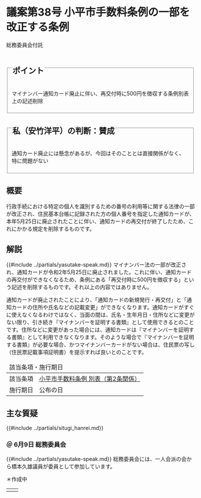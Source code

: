 # 議案第38号 小平市手数料条例の一部を改正する条例

<i class="fa fa-gavel" aria-hidden="true"></i> 総務委員会付託

<fieldset class="point">
  <legend>
    <h2 class="point"> ポイント </h2>
  </legend>
  <p class="point"><i class="fa fa-check" aria-hidden="true"></i> マイナンバー通知カード廃止に伴い、再交付時に500円を徴収する条例別表上の記述削除</p>
</fieldset>

<fieldset class="sanpi">
  <legend>
    <h2 class="sanpi"> <i class="fa fa-circle-o" aria-hidden="true"></i> 私（安竹洋平）の判断：賛成 </h2>
  </legend>
  <p class="sanpi"><i class="fa fa-circle-o" aria-hidden="true"></i> 通知カード廃止には懸念があるが、今回はそのこととは直接関係がなく、特に問題がない</p>
</fieldset>

## 概要
行政手続における特定の個人を識別するための番号の利用等に関する法律の一部が改正され、住民基本台帳に記録された方の個人番号を指定した通知カードが、本年5月25日に廃止されたことに伴い、通知カードの再交付が終了したため、これにかかる規定を削除するものです。

## 解説
{{#include ../partials/yasutake-speak.md}} マイナンバー法の一部が改正され、通知カードが令和2年5月25日に廃止されました。これに伴い、通知カードの再交付ができなくなるため、条例にある「再交付時に500円を徴収する」という記述を削除するものです。それ以上の内容ではありません。

通知カードが廃止されたことにより、「通知カードの新規発行・再交付」と「通知カードの住所や氏名などの記載変更」ができなくなります。通知カードがすぐに使えなくなるわけではなく、当面の間は、氏名・生年月日・住所などに変更がない限り、引き続き『マイナンバーを証明する書類』として使用できるとのことです。住所などに変更があった場合には、通知カードは『マイナンバーを証明する書類』として利用できなくなります。そのような場合で『マイナンバーを証明する書類』が必要な場合、かつマイナンバーカードがない場合は、住民票の写し（住民票記載事項証明書）を提示すれば良いとのことです。

<table class="additional">
    <thead>
      <tr>
        <td colspan=2>該当条項・施行期日</td>
      </tr>
    </thead>
    <tr>
        <td>該当条項</td>
        <td><a href="https://www.city.kodaira.tokyo.jp/reiki/reiki_honbun/g135RG00000177.html#e000000194">小平市手数料条例 別表（第2条関係）</a></td>
    </tr>
    <tr>
        <td>施行期日</td>
        <td>公布の日</td>
    </tr>
</table>

## 主な質疑
{{#include ../partials/situgi_hanrei.md}}

### ＠ 6月9日 総務委員会
{{#include ../partials/yasutake-speak.md}} 総務委員会には、一人会派の会から橋本久雄議員が委員として参加しています。

＊作成中

<table class="qanda"><tr><td><i class="fa fa-question-circle-o" aria-label="その他 議員による質問"></i></td><td>

</td></tr></table>